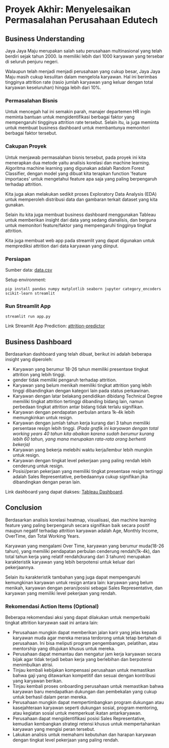 # Proyek Akhir: Menyelesaikan Permasalahan Perusahaan Edutech

## Business Understanding

Jaya Jaya Maju merupakan salah satu perusahaan multinasional yang telah berdiri sejak tahun 2000. Ia memiliki lebih dari 1000 karyawan yang tersebar di seluruh penjuru negeri. 

Walaupun telah menjadi menjadi perusahaan yang cukup besar, Jaya Jaya Maju masih cukup kesulitan dalam mengelola karyawan. Hal ini berimbas tingginya attrition rate (rasio jumlah karyawan yang keluar dengan total karyawan keseluruhan) hingga lebih dari 10%.

### Permasalahan Bisnis

Untuk mencegah hal ini semakin parah, manajer departemen HR ingin meminta bantuan untuk mengidentifikasi berbagai faktor yang mempengaruhi tingginya attrition rate tersebut. Selain itu, ia juga meminta untuk membuat business dashboard untuk membantunya memonitori berbagai faktor tersebut.

### Cakupan Proyek

Untuk menjawab permasalahan bisnis tersebut, pada proyek ini kita menerapkan dua metode yaitu analisis korelasi dan machine learning. Algoritma machine learning yang digunakan adalah Random Forest Classifier, dengan model yang dibuat kita terapkan function 'feature importaces' untuk mengetahui feature apa saja yang paling berpengaruh terhadap attrition.

Kita juga akan melakukan sedikit proses Exploratory Data Analysis (EDA) untuk memperoleh distribusi data dan gambaran terkait dataset yang kita gunakan.

Selain itu kita juga membuat business dashboard menggunakan Tableau untuk memberikan insight dari data yang sedang dianalisis, dan berguna untuk memonitori feature/faktor yang mempengaruhi tingginya tingkat attrition.

Kita juga membuat web app pada streamlit yang dapat digunakan untuk memprediksi attrition dari data karyawan yang diinput.

### Persiapan

Sumber data: [data.csv](https://raw.githubusercontent.com/dicodingacademy/dicoding_dataset/main/employee/employee_data.csv)

Setup environment:

```
pip install pandas numpy matplotlib seaborn jupyter category_encoders scikit-learn streamlit
```

### Run Streamlit App

```
streamlit run app.py
```
Link Streamlit App Prediction: [attrition-predictor](https://attrition-predictor.streamlit.app/)

## Business Dashboard

Berdasarkan dashboard yang telah dibuat, berikut ini adalah beberapa insight yang diperoleh:
- Karyawan yang berumur 18-26 tahun memiliki presentase tingkat attrition yang lebih tinggi.
- gender tidak memiliki pengaruh terhadap attrition.
- Karyawan yang belum menikah memiliki tingkat attrition yang lebih tinggi dibandingkan dengan kategori lain pada status perkawinan.
- Karyawan dengan latar belakang pendidikan dibidang Technical Degree memiliki tingkat attrition tertinggi dibanding bidang lain, namun perbedaan tingkat attrition antar bidang tidak terlalu signifikan.
- Karyawan dengan pendapatan perbulan antara 1k-4k lebih memungkinkan untuk resign.
- Karyawan dengan jumlah tahun kerja kurang dari 3 tahun memiliki persentase resign lebih tinggi. *(Pada grafik ini karyawan dengan total working years 40 tahun kita abaikan karena sudah berumur kurang lebih 60 tahun, yang mana merupakan rata-rata orang berhenti bekerja)*
- Karyawan yang bekerja melebihi waktu kerja/lembur lebih mungkin untuk resign.
- Karyawan dengan tingkat level pekerjaan yang paling rendah lebih cenderung untuk resign.
- Posisi/peran pekerjaan yang memiliki tingkat presentase resign tertinggi adalah Sales Representative, perbedaannya cukup signifikan jika dibandingkan dengan peran lain.

Link dashboard yang dapat diakses: [Tableau Dashboard](https://public.tableau.com/views/HRAttritionDashboard_17148452730550/Dashboard1?:language=en-US&:sid=&:display_count=n&:origin=viz_share_link).

## Conclusion

Berdasarkan analisis korelasi heatmap, visualisasi, dan machine learning feature yang paling berpengaruh secara signifikan baik secara positif maupun negatif terhadap attrition karyawan adalah Age, Monthly Income, OverTime, dan Total Working Years.

Karyawan yang mengalami Over Time, karyawan yang berumur muda(18-26 tahun), yang memiliki pendapatan perbulan cenderung rendah(1k-4k), dan total tahun kerja yang relatif rendah(kurang dari 3 tahunn) merupakan karakteristik karyawan yang lebih berpotensi untuk keluar dari pekerjaannya.

Selain itu karakteristik tambahan yang juga dapat mempengaruhi kemungkinan karyawan untuk resign antara lain: karyawan yang belum menikah, karyawan dengan peran/posisi sebagai Sales Representative, dan karyawan yang memiliki level pekerjaan yang rendah.

### Rekomendasi Action Items (Optional)

Beberapa rekomendasi aksi yang dapat dilakukan untuk memperbaiki tingkat attrition karyawan saat ini antara lain:  
- Perusahaan mungkin dapat memberikan jalan karir yang jelas kepada karyawan muda agar mereka merasa terdorong untuk tetap bertahan di perusahaan. Ini bisa meliputi program pengembangan, pelatihan, atau mentorship yang ditujukan khusus untuk mereka.
- Perusahaan dapat memantau dan mengatur jam kerja karyawan secara bijak agar tidak terjadi beban kerja yang berlebihan dan berpotensi menimbulkan atrisi.
- Tinjau kembali kebijakan kompensasi perusahaan untuk memastikan bahwa gaji yang ditawarkan kompetitif dan sesuai dengan kontribusi yang karyawan berikan.
- Tinjau kembali proses onboarding perusahaan untuk memastikan bahwa karyawan baru mendapatkan dukungan dan pembekalan yang cukup untuk berhasil dalam peran mereka.
- Perusahaan mungkin dapat mempertimbangkan program dukungan atau kasejahteraan karyawan seperti dukungan sosial, program mentoring, atau kegiatan sosial untuk memperkuat ikatan antarkaryawan.
- Perusahaan dapat mengidentifikasi posisi Sales Representative, kemudian kembangkan strategi retensi khusus untuk mempertahankan karyawan yang mengisi peran tersebut.
- Lakukan analisis untuk memahami kebutuhan dan harapan karyawan dengan tingkat level pekerjaan yang paling rendah.
